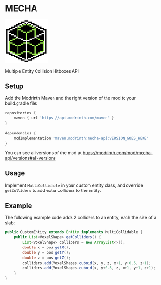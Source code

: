 # MECHA

![MECHA Logo](src/main/resources/assets/mecha/icon.png)

Multiple Entity Collision Hitboxes API

## Setup

Add the Modrinth Maven and the right version of the mod to your build.gradle file:

```gradle
repositories {
	maven { url 'https://api.modrinth.com/maven' }
}

dependencies {
	modImplementation "maven.modrinth:mecha-api:VERSION_GOES_HERE"
}
```

You can see all versions of the mod at https://modrinth.com/mod/mecha-api/versions#all-versions

## Usage

Implement `MultiCollidable` in your custom entity class, and override `getColliders` to add extra colliders to the entity.

## Example

The following example code adds 2 colliders to an entity, each the size of a slab:

```java
public CustomEntity extends Entity implements MultiCollidable {
    public List<VoxelShape> getColliders() {
        List<VoxelShape> colliders = new ArrayList<>();
        double x = pos.getX();
        double y = pos.getY();
        double z = pos.getZ();
        colliders.add(VoxelShapes.cuboid(x, y, z, x+1, y+0.5, z+1);
        colliders.add(VoxelShapes.cuboid(x, y+0.5, z, x+1, y+1, z+1);
    }
}
```
